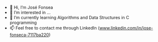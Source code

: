 - 👋 Hi, I’m José Fonsea
- 👀 I’m interested in ...
- 🌱 I’m currently learning Algorithms and Data Structures in C programming
- 📫 Feel free to contact me through LinkedIn (www.linkedin.com/in/jose-fonseca-7117ba220)

<!---
Fonseca004/Fonseca004 is a ✨ special ✨ repository because its `README.md` (this file) appears on your GitHub profile.
You can click the Preview link to take a look at your changes.
--->
